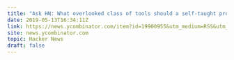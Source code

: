 ```yaml
---
title: "Ask HN: What overlooked class of tools should a self-taught programmer look into"
date: 2019-05-13T16:34:11Z
link: https://news.ycombinator.com/item?id=19900955&utm_medium=RSS&utm_source=hune
site: news.ycombinator.com
topic: Hacker News
draft: false
---
```

